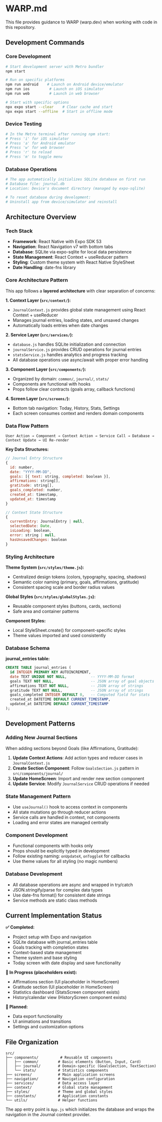 # WARP.md

This file provides guidance to WARP (warp.dev) when working with code in this repository.

## Development Commands

### Core Development
```bash
# Start development server with Metro bundler
npm start

# Run on specific platforms
npm run android    # Launch on Android device/emulator
npm run ios         # Launch on iOS simulator
npm run web         # Launch in web browser

# Start with specific options
npx expo start --clear    # Clear cache and start
npx expo start --offline  # Start in offline mode
```

### Device Testing
```bash
# In the Metro terminal after running npm start:
# Press 'i' for iOS simulator
# Press 'a' for Android emulator  
# Press 'w' for web browser
# Press 'r' to reload
# Press 'm' to toggle menu
```

### Database Operations
```bash
# The app automatically initializes SQLite database on first run
# Database file: journal.db
# Location: Device's document directory (managed by expo-sqlite)

# To reset database during development:
# Uninstall app from device/simulator and reinstall
```

## Architecture Overview

### Tech Stack
- **Framework**: React Native with Expo SDK 53
- **Navigation**: React Navigation v7 with bottom tabs
- **Database**: SQLite via expo-sqlite for local data persistence
- **State Management**: React Context + useReducer pattern
- **Styling**: Custom theme system with React Native StyleSheet
- **Date Handling**: date-fns library

### Core Architecture Pattern

This app follows a **layered architecture** with clear separation of concerns:

**1. Context Layer (`src/context/`):**
- `JournalContext.js` provides global state management using React Context + useReducer
- Manages journal entries, loading states, and unsaved changes
- Automatically loads entries when date changes

**2. Service Layer (`src/services/`):**
- `database.js` handles SQLite initialization and connection
- `journalService.js` provides CRUD operations for journal entries
- `statsService.js` handles analytics and progress tracking
- All database operations use async/await with proper error handling

**3. Component Layer (`src/components/`):**
- Organized by domain: `common/`, `journal/`, `stats/`
- Components are functional with hooks
- Props follow clear contracts (goals array, callback functions)

**4. Screen Layer (`src/screens/`):**
- Bottom tab navigation: Today, History, Stats, Settings
- Each screen consumes context and renders domain components

### Data Flow Pattern

```
User Action → Component → Context Action → Service Call → Database → Context Update → UI Re-render
```

**Key Data Structures:**
```javascript
// Journal Entry Structure
{
  id: number,
  date: "YYYY-MM-DD",
  goals: [{ text: string, completed: boolean }],
  affirmations: string[],
  gratitude: string[],
  goals_completed: number,
  created_at: timestamp,
  updated_at: timestamp
}

// Context State Structure  
{
  currentEntry: JournalEntry | null,
  selectedDate: Date,
  isLoading: boolean,
  error: string | null,
  hasUnsavedChanges: boolean
}
```

### Styling Architecture

**Theme System (`src/styles/theme.js`):**
- Centralized design tokens (colors, typography, spacing, shadows)
- Semantic color naming (primary, goals, affirmations, gratitude)
- Consistent spacing scale and border radius values

**Global Styles (`src/styles/globalStyles.js`):**
- Reusable component styles (buttons, cards, sections)
- Safe area and container patterns

**Component Styles:**
- Local StyleSheet.create() for component-specific styles
- Theme values imported and used consistently

### Database Schema

**journal_entries table:**
```sql
CREATE TABLE journal_entries (
  id INTEGER PRIMARY KEY AUTOINCREMENT,
  date TEXT UNIQUE NOT NULL,           -- YYYY-MM-DD format
  goals TEXT NOT NULL,                 -- JSON array of goal objects
  affirmations TEXT NOT NULL,          -- JSON array of strings
  gratitude TEXT NOT NULL,             -- JSON array of strings  
  goals_completed INTEGER DEFAULT 0,   -- Computed field for stats
  created_at DATETIME DEFAULT CURRENT_TIMESTAMP,
  updated_at DATETIME DEFAULT CURRENT_TIMESTAMP
);
```

## Development Patterns

### Adding New Journal Sections
When adding sections beyond Goals (like Affirmations, Gratitude):

1. **Update Context Actions**: Add action types and reducer cases in `JournalContext.js`
2. **Create Section Component**: Follow `GoalsSection.js` pattern in `src/components/journal/`
3. **Update HomeScreen**: Import and render new section component
4. **Update Service**: Modify `JournalService` CRUD operations if needed

### State Management Pattern
- Use `useJournal()` hook to access context in components
- All state mutations go through reducer actions
- Service calls are handled in context, not components
- Loading and error states are managed centrally

### Component Development
- Functional components with hooks only
- Props should be explicitly typed in development
- Follow existing naming: `onUpdateX`, `onToggleX` for callbacks
- Use theme values for all styling (no magic numbers)

### Database Development  
- All database operations are async and wrapped in try/catch
- JSON.stringify/parse for complex data types
- Use date-fns format() for consistent date strings
- Service methods are static class methods

## Current Implementation Status

**✅ Completed:**
- Project setup with Expo and navigation
- SQLite database with journal_entries table
- Goals tracking with completion states
- Context-based state management
- Theme system and base styling
- Today screen with date display and save functionality

**🚧 In Progress (placeholders exist):**
- Affirmations section (UI placeholder in HomeScreen)
- Gratitude section (UI placeholder in HomeScreen)  
- Statistics dashboard (StatsScreen component exists)
- History/calendar view (HistoryScreen component exists)

**📅 Planned:**
- Data export functionality
- UI animations and transitions
- Settings and customization options

## File Organization

```
src/
├── components/          # Reusable UI components
│   ├── common/         # Basic elements (Button, Input, Card)
│   ├── journal/        # Domain-specific (GoalsSection, TextSection)
│   └── stats/          # Statistics components
├── screens/            # Main application screens
├── navigation/         # Navigation configuration
├── services/           # Data access layer
├── context/            # Global state management
├── styles/             # Theme and global styles
├── constants/          # Application constants
└── utils/              # Helper functions
```

The app entry point is `App.js` which initializes the database and wraps the navigation in the Journal context provider.
